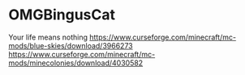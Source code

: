 # OMGBingusCat
Your life means nothing
https://www.curseforge.com/minecraft/mc-mods/blue-skies/download/3966273 
https://www.curseforge.com/minecraft/mc-mods/minecolonies/download/4030582
